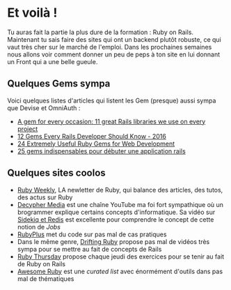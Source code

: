 # Et voilà !
Tu auras fait la partie la plus dure de la formation : Ruby on Rails. Maintenant tu sais faire des sites qui ont un backend plutôt robuste, ce qui vaut très cher sur le marché de l'emploi. Dans les prochaines semaines nous allons voir comment donner un peu de peps à ton site en lui donnant un Front qui a une belle gueule.

## Quelques Gems sympa
Voici quelques listes d'articles qui listent les Gem (presque) aussi sympa que Devise et OmniAuth :

- [A gem for every occasion: 11 great Rails libraries we use on every project](https://infinum.co/the-capsized-eight/a-gem-for-every-occasion-11-great-ruby-libraries-we-use-on-every-project)
- [12 Gems Every Rails Developer Should Know - 2016](https://www.linkedin.com/pulse/12-gems-every-rails-developer-should-know-2016-stayman-hou)
- [24 Extremely Useful Ruby Gems for Web Development](https://code.tutsplus.com/articles/24-extremely-useful-ruby-gems-for-web-development--net-23863)
- [25 gems indispensables pour débuter une application rails](https://www.lewagon.com/fr/blog/25-gems-indispensables-pour-debuter-une-application-rails)


## Quelques sites coolos

- [Ruby Weekly](http://rubyweekly.com/), LA newletter de Ruby, qui balance des articles, des tutos, des actus sur Ruby
- [Decypher Media](https://www.youtube.com/channel/UC8CB0ZkvogP7tnCTDR-zV7g) est une chaîne YouTube ma foi fort sympathique où un brogrammer explique certains concepts d'informatique. Sa vidéo sur [Sidekiq et Redis](https://www.youtube.com/watch?v=GBEDvF1_8B8) est excellente pour comprendre le concept de cette notion de _Jobs_
- [RubyPlus](https://rubyplus.com/articles) met du code sur pas mal de cas pratiques
- Dans le même genre, [Drifting Ruby](https://www.youtube.com/channel/UCxJaNyXCQw0mghY0hA1wA9w) propose pas mal de vidéos très sympa pour se mettre au fait de concepts de Rails
- [Ruby Thursday](https://rubythursday.com/) propose chaque jeudi des exercices pour se tenir au fait de Ruby on Rails
- [Awesome Ruby](https://github.com/markets/awesome-ruby) est une _curated list_ avec énormément d'outils dans pas mal de thématiques
